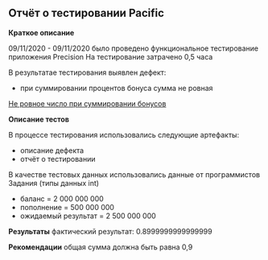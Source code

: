 ## Отчёт о тестировании Pacific ##

**Краткое описание**

09/11/2020 - 09/11/2020 было проведено функциональное тестирование приложения Precision
На тестирование затрачено 0,5 часа

В результатае тестирования выявлен дефект:
* при суммировании процентов бонуса сумма не ровная

[Не ровное число при суммировании бонусов](https://github.com/darkcross174/JAVA.lesson.2.2/issues/1#issue-739241466)


**Описание тестов**

В процессе тестирования использовались следующие артефакты:

* описание дефекта
* отчёт о тестировании

В качестве тестовых данных использовались данные от программистов
Задания (типы данных int)
* баланс = 2 000 000 000
* пополнение = 500 000 000
* ожидаемый результат = 2 500 000 000

**Результаты**
фактический результат: 0.8999999999999999
[]()

**Рекомендации**
общая сумма должна быть равна 0,9
